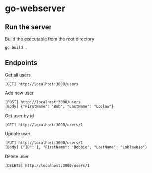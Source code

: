 # go-webserver

## Run the server
Build the executable from the root directory
```
go build .
```

## Endpoints

Get all users
```
[GET] http://localhost:3000/users
```

Add new user
```
[POST] http://localhost:3000/users
[Body] {"FirstName": "Bob", "LastName": "Loblaw"}
```

Get user by id
```
[GET] http://localhost:3000/users/1
```

Update user 
```
[PUT] http://localhost:3000/users/1
[Body] {"ID": 1, "FirstName": "Bobbie", "LastName": "Loblawbie"}
```

Delete user
```
[DELETE] http://localhost:3000/users/1
```